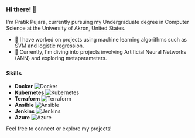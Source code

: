 ### Hi there! 👋

I'm Pratik Pujara, currently pursuing my Undergraduate degree in Computer Science at the University of Akron, United States. 

- 🔭 I have worked on projects using machine learning algorithms such as SVM and logistic regression.
- 🔭 Currently, I'm diving into projects involving Artificial Neural Networks (ANN) and exploring metaparameters.

### Skills

- **Docker** ![Docker]([https://www.docker.com/sites/default/files/d8/2019-07/Moby-logo.png](https://www.google.com/search?client=safari&sca_esv=598551819&rls=en&q=docker+icon&tbm=isch&source=lnms&sa=X&ved=2ahUKEwjpjInUqN-DAxWCkokEHYGdDWoQ0pQJegQIDBAB&biw=1680&bih=893&dpr=2#imgrc=PdFEaVra7rTM1M))
- **Kubernetes** ![Kubernetes](https://upload.wikimedia.org/wikipedia/commons/thumb/3/39/Kubernetes_logo_without_workmark.svg/1280px-Kubernetes_logo_without_workmark.svg.png)
- **Terraform** ![Terraform](https://www.terraform.io/assets/images/og-image-8b3e4f7d.png)
- **Ansible** ![Ansible](https://www.ansible.com/hubfs/2017_Images/Assets/Ansible-Facebook-1200x630.png)
- **Jenkins** ![Jenkins](https://www.jenkins.io/images/logos/jenkins/jenkins.png)
- **Azure** ![Azure](https://docs.microsoft.com/en-us/azure/architecture/icons/png/azure-symbol-color.png)



Feel free to connect or explore my projects!

<!--
**Pratik0188/Pratik0188** is a ✨ _special_ ✨ repository because its `README.md` (this file) appears on your GitHub profile.

Here are some ideas to get you started:

- 🔭 I’m currently working on ANN, metaparameters projects...
- 🌱 I’m currently learning ML and DevOps...
- 👯 I’m looking to collaborate on ...
- 🤔 I’m looking for help with ...
- 💬 Ask me about ...
- 📫 How to reach me: ...
- 😄 Pronouns: ...
- ⚡ Fun fact: ...
-->
